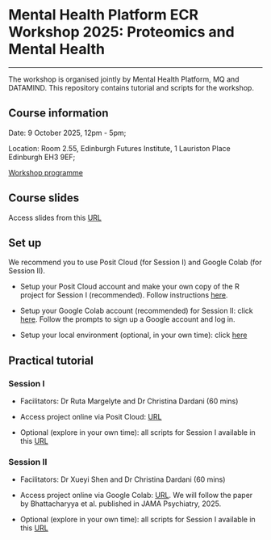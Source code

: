 # Mental Health Platform ECR Workshop 2025: Proteomics and Mental Health
-------------------------------------------------------------------------

The workshop is organised jointly by Mental Health Platform, MQ and DATAMIND. This repository contains tutorial and scripts for the workshop.

## Course information
Date: 9 October 2025, 12pm - 5pm;

Location: Room 2.55, Edinburgh Futures Institute, 1 Lauriston Place Edinburgh EH3 9EF;

[Workshop programme](https://www.mentalhealthplatform.ac.uk/event/ecr-workshop-2025)

## Course slides

Access slides from this [URL](https://drive.google.com/drive/folders/1TNdcmP4R9RsksVIoIIETWrmNqkz16mbz?usp=sharing)

## Set up

We recommend you to use Posit Cloud (for Session I) and Google Colab (for Session II). 

-   Setup your Posit Cloud account and make your own copy of the R project for Session I (recommended). Follow instructions [here](https://github.com/xshen796/Proteomics_Workshop_Practical/blob/main/Session_i/Setup_posit_cloud.md).

-   Setup your Google Colab account (recommended) for Session II: click [here](https://colab.research.google.com/drive/1sRXf0Myh2DL0XDieCVjO6NT2-61DzcMI?usp=sharing). Follow the prompts to sign up a Google account and log in.

-   Setup your local environment (optional, in your own time): click [here](https://github.com/xshen796/Proteomics_Workshop_Practical/blob/main/Setup.md)

## Practical tutorial

### Session I

-   Facilitators: Dr Ruta Margelyte and Dr Christina Dardani (60 mins)

-   Access project online via Posit Cloud: [URL](https://posit.cloud/content/10981075)

-   Optional (explore in your own time): all scripts for Session I available in this [URL](https://github.com/xshen796/Proteomics_Workshop_Practical/tree/main/Session_ii)


### Session II

-   Facilitators: Dr Xueyi Shen and Dr Christina Dardani (60 mins)

-   Access project online via Google Colab: [URL](https://colab.research.google.com/drive/1sRXf0Myh2DL0XDieCVjO6NT2-61DzcMI?usp=sharing). We will follow the paper by Bhattacharyya et al. published in JAMA Psychiatry, 2025.

-   Optional (explore in your own time): all scripts for Session I available in this [URL](https://github.com/xshen796/Proteomics_Workshop_Practical/tree/main/Session_i)

